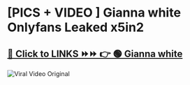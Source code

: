 
 # [PICS + VIDEO ] Gianna white Onlyfans Leaked x5in2

## <h2><a href="https://clipsfans.com/Gianna_white&ref=git">🔗 Click to LINKS ⏩⏩ 👉 🟢 Gianna white </a></h2>

<a href="https://clipsfans.com/Gianna_white&ref=git" rel="nofollow" data-target="animated-image.originalLink"><img src="https://i.ibb.co.com/xMMVF88/686577567.gif" alt="Viral Video Original" style="max-width: 100%; display: inline-block;" data-target="animated-image.originalImage"></a>

